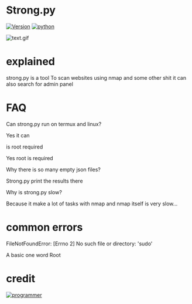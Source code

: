 # Strong.py



[![Version](https://img.shields.io/badge/Version-1.0-red.svg?maxAge=259200)]()
[![python](https://img.shields.io/badge/python-3-blue.svg?maxAge=259200)]()


![text.gif](https://user-images.githubusercontent.com/86126826/122605575-4e1f5680-d080-11eb-8ecc-0a1b3018e1be.gif)



# explained 


strong.py is a tool
To scan websites using nmap and some other shit
it can also search for admin panel 


# FAQ 

Can strong.py run on termux and linux?

Yes it can


is root required 

Yes  root is required 


Why there is so many empty json files?

Strong.py print the results there


Why is strong.py slow?

Because it make a lot of tasks with nmap and nmap itself is very slow...

# common errors

FileNotFoundError: [Errno 2] No such file or directory: 'sudo'

A basic one word 
Root


# credit

[![programmer](https://img.shields.io/badge/programmer-yahya-blue.svg?maxAge=259200)]()



